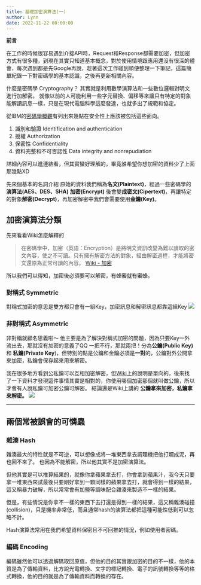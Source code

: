 ```yaml
---
title: 基礎加密演算法(一)
author: Lynn
date: 2022-11-22 00:00:00
---
```

 **前言**

在工作的時候很容易遇到介接API時，Request和Response都需要加密，但加密方式有很多種，到現在其實只知道基本概念，對於使用情境跟應用還沒有很深的體會，每次遇到都是先Google再說，趁著這次工作碰到順便整理一下筆記，這篇簡單紀錄一下對密碼學的基本認識，之後再更新相關內容。

什麼是密碼學 Cryptography？
其實就是利用數學演算法和一些數位邏輯對明文進行加解密。
就像以前的人可能利用一些字元替換、偏移等來讓只有特定的對象能解讀訊息一樣，只是在現代電腦科學這麼發達，也就多出了規範和協定。
<!--more-->
從IBM的[密碼學概觀](https://www.ibm.com/docs/en/b2badv-communication/1.0.1?topic=securing-security-overview)有列出來幾點在安全性上應該被包括這些面向。
1. 識別和驗證 Identification and authentication 
2. 授權 Authorization
3. 保密性 Confidentiality
4. 資料完整和不可否認性 Data integrity and nonrepudiation

詳細內容可以進連結看，但其實蠻好理解的，畢竟誰希望你想加密的資料少了上面那幾點XD

先來個基本的名詞介紹
原始的資料我們稱為**名文(Plaintext)**，經過一些密碼學的**演算法(AES、DES、SHA)** **加密(Encrypt)** 後會變**成密文(Cipertext)**，再讓特定的對象**解密(Decrypt)**，再加密解密中我們會需要使用**金鑰(Key)**。

## 加密演算法分類

先來看看Wiki怎麼解釋的
> 在密碼學中，加密（英語：Encryption）是將明文資訊改變為難以讀取的密文內容，使之不可讀。只有擁有解密方法的對象，經由解密過程，才能將密文還原為正常可讀的內容。
> [Wiki - 加密](https://zh.wikipedia.org/zh-tw/%E5%8A%A0%E5%AF%86) 

所以我們可以得知，加密後必須要可以解密，~~有蜂蜜就有蜜蜂~~。

### 對稱式 Symmetric
對稱式加密的意思是雙方都只會有一組Key，加密訊息和解密訊息都靠這組Key
![](https://i.imgur.com/XTsVYqW.png)

### 非對稱式 Asymmetric 
非對稱就顧名思義啦～
他主要是為了解決對稱式加密的問題，因為只要Key一外流出去，那就沒有加密的意義了QQ
一把不行，那就兩把！分為**公鑰(Public Key)** 和 **私鑰(Private Key**)，但特別的點是公鑰和金鑰必須是**一對**的，公鑰對外公開拿來加密，私鑰會保存起來用來解密。

我在很多地方看到公私鑰可以互相加密解密，但[Wiki](https://zh.wikipedia.org/wiki/%E5%85%AC%E5%BC%80%E5%AF%86%E9%92%A5%E5%8A%A0%E5%AF%86#:~:text=%E5%85%AC%E5%BC%80%E5%AF%86%E9%92%A5%E5%AF%86%E7%A0%81%E5%AD%A6,%E9%91%B0%E5%89%87%E7%94%A8%E4%BD%9C%E8%A7%A3%E5%AF%86%E3%80%82)上的說明是單向的，後來找了一下資料才發現這件事情其實是相對的，你使用哪個加密那個就叫做公鑰，所以才會有人說私鑰可加密公鑰可解密。
結論還是Wiki上講的 **公鑰拿來加密，私鑰拿來解密。**
![](https://i.imgur.com/W8sgt7k.png)


---

## 兩個常被誤會的可憐蟲

### 雜湊 Hash
雜湊最大的特性就是不可逆，可以想像成將一堆東西拿去調理機把他打爛成泥，再也回不來了。
也因為不能解密，所以他其實不是加密演算法。

但他其實是可以推算結果的，就像你拿蘋果拿去打，你會拿到蘋果汁，我今天只要拿一堆東西來試最後只要剛好拿到一顆同樣的蘋果拿去打，就會得到一樣的結果，這又稱暴力破解，所以常常會有加鹽等調味配合雜湊來製造不一樣的結果。

但是，有些情況是你拿不一樣的東西下去打還是得到一樣的結果，這又稱雜湊碰撞(collision)，只是機率非常低，而且通常hash的演算法都把這種可能性低到可以忽略不計。

Hash演算法常用在我們希望資料保密且不可回推的情況，例如使用者密碼。

### 編碼 Encoding

編碼雖然他可以透過解碼取回原值，但他的目的其實跟加密的目的不一樣，他的本質是為了傳輸資料，比方說光電轉換、文字的標記轉換、電子的訊號轉換等等的格式轉換，他的目的就是為了傳輸資料而轉換的存在。



